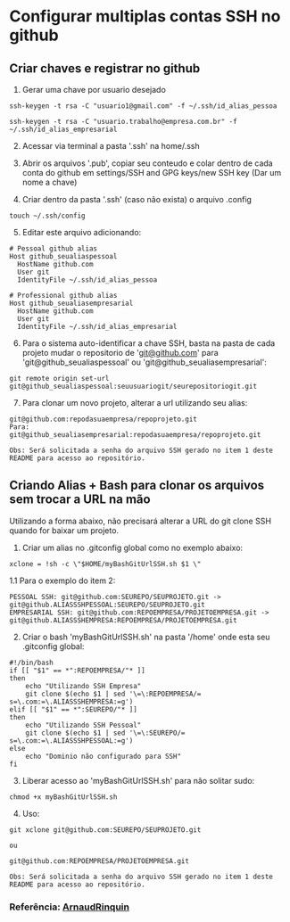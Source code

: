 # Configurar multiplas contas SSH no github

## Criar chaves e registrar no github

1. Gerar uma chave por usuario desejado

```ssh-keygen -t rsa -C "usuario1@gmail.com" -f ~/.ssh/id_alias_pessoa```

```ssh-keygen -t rsa -C "usuario.trabalho@empresa.com.br" -f ~/.ssh/id_alias_empresarial```

2. Acessar via terminal a pasta '.ssh' na home/.ssh

3. Abrir os arquivos '.pub', copiar seu conteudo e colar dentro de cada conta do github em settings/SSH and GPG keys/new SSH key (Dar um nome a chave)

4. Criar dentro da pasta '.ssh' (caso não exista) o arquivo .config

```touch ~/.ssh/config```

5. Editar este arquivo adicionando:

```
# Pessoal github alias
Host github_seualiaspessoal
  HostName github.com
  User git
  IdentityFile ~/.ssh/id_alias_pessoa
  
# Professional github alias
Host github_seualiasempresarial
  HostName github.com
  User git
  IdentityFile ~/.ssh/id_alias_empresarial
```
  
6. Para o sistema auto-identificar a chave SSH, basta na pasta de cada projeto mudar o repositorio de 'git@github.com' para 'git@github_seualiaspessoal' ou 'git@github_seualiasempresarial': 

```git remote origin set-url git@github_seualiaspessoal:seuusuariogit/seurepositoriogit.git```

7. Para clonar um novo projeto, alterar a url utilizando seu alias:

```
git@github.com:repodasuaempresa/repoprojeto.git
Para:
git@github_seualiasempresarial:repodasuaempresa/repoprojeto.git

Obs: Será solicitada a senha do arquivo SSH gerado no item 1 deste README para acesso ao repositório.
```

## Criando Alias + Bash para clonar os arquivos sem trocar a URL na mão

Utilizando a forma abaixo, não precisará alterar a URL do git clone SSH quando for baixar um projeto.


1. Criar um alias no .gitconfig global como no exemplo abaixo:

```
xclone = !sh -c \"$HOME/myBashGitUrlSSH.sh $1 \" 
```

1.1 Para o exemplo do item 2:

```
PESSOAL SSH: git@github.com:SEUREPO/SEUPROJETO.git -> git@github.ALIASSSHPESSOAL:SEUREPO/SEUPROJETO.git
EMPRESARIAL SSH: git@github.com:REPOEMPRESA/PROJETOEMPRESA.git -> git@github.ALIASSSHEMPRESA:REPOEMPRESA/PROJETOEMPRESA.git
```

2. Criar o bash 'myBashGitUrlSSH.sh' na pasta '/home' onde esta seu .gitconfig global:

```
#!/bin/bash
if [[ "$1" == *":REPOEMPRESA/"* ]]
then
	echo "Utilizando SSH Empresa"
	git clone $(echo $1 | sed '\=\:REPOEMPRESA/= s=\.com:=\.ALIASSSHEMPRESA:=g')
elif [[ "$1" == *":SEUREPO/"* ]] 
then
	echo "Utilizando SSH Pessoal"
	git clone $(echo $1 | sed '\=\:SEUREPO/= s=\.com:=\.ALIASSSHPESSOAL:=g')
else
	echo "Dominio não configurado para SSH"
fi
```

3. Liberar acesso ao 'myBashGitUrlSSH.sh' para não solitar sudo:

```
chmod +x myBashGitUrlSSH.sh
```

4. Uso:

```
git xclone git@github.com:SEUREPO/SEUPROJETO.git

ou

git@github.com:REPOEMPRESA/PROJETOEMPRESA.git

Obs: Será solicitada a senha do arquivo SSH gerado no item 1 deste README para acesso ao repositório.
```

### Referência: [ArnaudRinquin](https://github.com/ArnaudRinquin/blog/blob/master/2014-03-11-one-command-github-account-switch.md)


